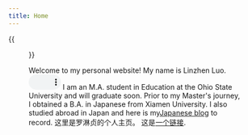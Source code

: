 ```yaml
---
title: Home
---
```


{{<figure src="/media/Photo.JPG" title="Me at the Bachelor's Graduation in Jiannan Auditorium" width="450">}}


Welcome to my personal website! My name is Linzhen Luo. <audio controls="" style="width: 15%; height: 30px;"> <source src="/media/Name.mp4"> Your browser does not support the audio element. </audio> I am an M.A. student in Education at the Ohio State University and will graduate soon. Prior to my Master's journey, I obtained a B.A. in Japanese from Xiamen University. I also studied abroad in Japan and here is my[Japanese blog](https://beckyllz.design.blog) to record. 
这里是罗淋贞的个人主页。
 这是[一个链接](https://github.com/).